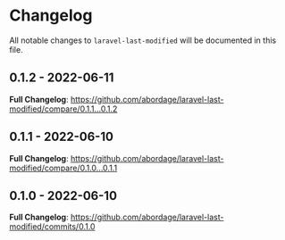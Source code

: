 # Changelog

All notable changes to `laravel-last-modified` will be documented in this file.

## 0.1.2 - 2022-06-11

**Full Changelog**: https://github.com/abordage/laravel-last-modified/compare/0.1.1...0.1.2

## 0.1.1 - 2022-06-10

**Full Changelog**: https://github.com/abordage/laravel-last-modified/compare/0.1.0...0.1.1

## 0.1.0 - 2022-06-10

**Full Changelog**: https://github.com/abordage/laravel-last-modified/commits/0.1.0
